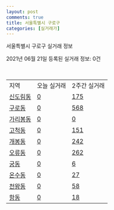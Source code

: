 ```yaml
---
layout: post
comments: true
title: 서울특별시 구로구
categories: [실거래가]
---
```


서울특별시 구로구 실거래 정보

2021년 06월 21일 등록된 실거래 정보: 0건

<script type="text/javascript">
  google.charts.load('current', {'packages':['corechart']});
  google.charts.setOnLoadCallback(drawChart);

  function drawChart() {
    var data = google.visualization.arrayToDataTable([['거래일', '매매', '전월세', '전매'], ['2021-02', 0, 26, 0], ['2021-03', 9, 125, 0], ['2021-04', 163, 264, 0], ['2021-05', 264, 355, 0], ['2021-06', 161, 140, 0]]);

    var options = {
      title: '최근 유형별 거래량 추이',
      legend: { position: 'bottom' }
    };

    var chart = new google.visualization.LineChart(document.getElementById('columnchart_material'));
    chart.draw(data, (options));
  }
</script>

<div id="columnchart_material" style="width: 450px; margin-left: -35px"></div>
<br>
<table class="sortable">
  <tr>
    <td>지역</td>
    <td>오늘 실거래</td>
    <td>2주간 실거래</td>
  </tr>

  
  <tr class="item">
    <td><a href="1153010100.html">신도림동</a></td>
    <td><a href="1153010100.html">0</a></td>
    <td><a href="1153010100.html">175</a></td>
  </tr>
    

  <tr class="item">
    <td><a href="1153010200.html">구로동</a></td>
    <td><a href="1153010200.html">0</a></td>
    <td><a href="1153010200.html">568</a></td>
  </tr>
    

  <tr class="item">
    <td><a href="1153010300.html">가리봉동</a></td>
    <td><a href="1153010300.html">0</a></td>
    <td><a href="1153010300.html">0</a></td>
  </tr>
    

  <tr class="item">
    <td><a href="1153010600.html">고척동</a></td>
    <td><a href="1153010600.html">0</a></td>
    <td><a href="1153010600.html">151</a></td>
  </tr>
    

  <tr class="item">
    <td><a href="1153010700.html">개봉동</a></td>
    <td><a href="1153010700.html">0</a></td>
    <td><a href="1153010700.html">242</a></td>
  </tr>
    

  <tr class="item">
    <td><a href="1153010800.html">오류동</a></td>
    <td><a href="1153010800.html">0</a></td>
    <td><a href="1153010800.html">262</a></td>
  </tr>
    

  <tr class="item">
    <td><a href="1153010900.html">궁동</a></td>
    <td><a href="1153010900.html">0</a></td>
    <td><a href="1153010900.html">6</a></td>
  </tr>
    

  <tr class="item">
    <td><a href="1153011000.html">온수동</a></td>
    <td><a href="1153011000.html">0</a></td>
    <td><a href="1153011000.html">27</a></td>
  </tr>
    

  <tr class="item">
    <td><a href="1153011100.html">천왕동</a></td>
    <td><a href="1153011100.html">0</a></td>
    <td><a href="1153011100.html">58</a></td>
  </tr>
    

  <tr class="item">
    <td><a href="1153011200.html">항동</a></td>
    <td><a href="1153011200.html">0</a></td>
    <td><a href="1153011200.html">18</a></td>
  </tr>
    


</table>


    